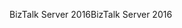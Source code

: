 <span data-ttu-id="8acd0-101">BizTalk Server 2016</span><span class="sxs-lookup"><span data-stu-id="8acd0-101">BizTalk Server 2016</span></span>
